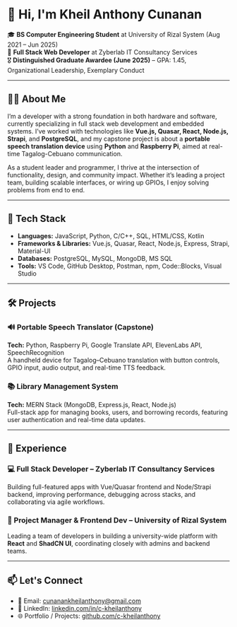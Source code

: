 # 👋 Hi, I'm Kheil Anthony Cunanan

🎓 **BS Computer Engineering Student** at University of Rizal System (Aug 2021 – Jun 2025)  
💼 **Full Stack Web Developer** at Zyberlab IT Consultancy Services  
🎖️ **Distinguished Graduate Awardee (June 2025)** – GPA: 1.45, Organizational Leadership, Exemplary Conduct

---

## 👨‍💻 About Me

I’m a developer with a strong foundation in both hardware and software, currently specializing in full stack web development and embedded systems. I’ve worked with technologies like **Vue.js, Quasar, React, Node.js, Strapi**, and **PostgreSQL**, and my capstone project is about a **portable speech translation device** using **Python** and **Raspberry Pi**, aimed at real-time Tagalog-Cebuano communication.

As a student leader and programmer, I thrive at the intersection of functionality, design, and community impact. Whether it’s leading a project team, building scalable interfaces, or wiring up GPIOs, I enjoy solving problems from end to end.

---

## 🚀 Tech Stack

- **Languages:** JavaScript, Python, C/C++, SQL, HTML/CSS, Kotlin  
- **Frameworks & Libraries:** Vue.js, Quasar, React, Node.js, Express, Strapi, Material-UI  
- **Databases:** PostgreSQL, MySQL, MongoDB, MS SQL  
- **Tools:** VS Code, GitHub Desktop, Postman, npm, Code::Blocks, Visual Studio  

---

## 🛠 Projects

### 🔊 Portable Speech Translator (Capstone)
**Tech:** Python, Raspberry Pi, Google Translate API, ElevenLabs API, SpeechRecognition  
A handheld device for Tagalog–Cebuano translation with button controls, GPIO input, audio output, and real-time TTS feedback.

### 📚 Library Management System  
**Tech:** MERN Stack (MongoDB, Express.js, React, Node.js)  
Full-stack app for managing books, users, and borrowing records, featuring user authentication and real-time data updates.

---

## 📌 Experience

### 💻 Full Stack Developer – Zyberlab IT Consultancy Services  
Building full-featured apps with Vue/Quasar frontend and Node/Strapi backend, improving performance, debugging across stacks, and collaborating via agile workflows.

### 🎯 Project Manager & Frontend Dev – University of Rizal System  
Leading a team of developers in building a university-wide platform with **React** and **ShadCN UI**, coordinating closely with admins and backend teams.

---

## 📫 Let's Connect

- 📧 Email: [cunanankheilanthony@gmail.com](mailto:cunanankheilanthony@gmail.com)  
- 🔗 LinkedIn: [linkedin.com/in/c-kheilanthony](https://linkedin.com/in/c-kheilanthony)  
- 🌐 Portfolio / Projects: [github.com/c-kheilanthony](https://github.com/c-kheilanthony)

